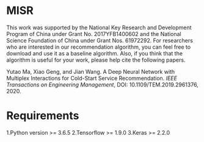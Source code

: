 # MISR

This work was supported by the National Key Research and Development Program of China under Grant No. 2017YFB1400602 and the National Science Foundation of China under Grant Nos. 61972292. For researchers who are interested in our recommendation algorithm, you can feel free to download and use it as a baseline algorithm. Also, if you think that the algorithm is useful for your work, please help cite the following papers.

Yutao Ma, Xiao Geng, and Jian Wang. A Deep Neural Network with Multiplex Interactions for Cold-Start Service Recommendation. _IEEE Transactions on Engineering Management_, DOI: 10.1109/TEM.2019.2961376, 2020.


# Requirements
1.Python version >= 3.6.5
2.Tensorflow >= 1.9.0
3.Keras >= 2.2.0
